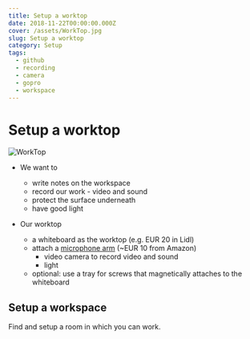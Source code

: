 ```yaml
---
title: Setup a worktop
date: 2018-11-22T00:00:00.000Z
cover: /assets/WorkTop.jpg
slug: Setup a worktop
category: Setup
tags:
  - github
  - recording
  - camera
  - gopro
  - workspace
---
```

# Setup a worktop
![WorkTop](/assets/WorkTop.jpg)

* We want to 
  * write notes on the workspace
  * record our work - video and sound
  * protect the surface underneath
  * have good light


* Our worktop 
  * a whiteboard as the worktop (e.g. EUR 20 in Lidl)
  * attach a [microphone arm](https://www.amazon.co.uk/dp/B00GLJDMPO/ref=pe_3187911_189395841_TE_dp_1) (~EUR 10 from Amazon)
    * video camera to record video and sound
    * light
  * optional: use a tray for screws that magnetically attaches to the whiteboard


## Setup a workspace
Find and setup a room in which you can work.




